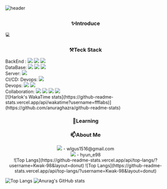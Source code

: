 ##

<!-- Title -->
![header](https://capsule-render.vercel.app/api?type=soft&color=023047&height=300&section=header&text=Welcome%20JiHyun's%20Github%20&fontSize=60&animation=fadeIn&fontColor=ffb703&desc=BackEndDeveloper&descAlign=70)

##

<!-- Introduce -->
<h3 align="center"> ✨Introduce</h3>💻
<h3 align="center"> ⚒️Teck Stack</h3>

<div>
  BackEnd :
  <img src="https://img.shields.io/badge/java-%23ED8B00.svg?style=for-the-badge&logo=openjdk&logoColor=white"/> <!-- java -->
  <img src="https://img.shields.io/badge/spring-6DB33F?style=for-the-badge&logo=spring&logoColor=white"/> <!-- spring -->
  <img src="https://img.shields.io/badge/springboot-6DB33F?style=for-the-badge&logo=springboot&logoColor=white"/> <!-- springBoot -->
</div>
<div>
  DataBase:
  <img src="https://img.shields.io/badge/Oracle-F80000?style=for-the-badge&logo=oracle&logoColor=white" /> <!-- Oracle -->
  <img src="https://img.shields.io/badge/mysql-4479A1?style=for-the-badge&logo=mysql&logoColor=white"/> <!-- MySQL -->
  <img src="https://img.shields.io/badge/mariaDB-003545?style=for-the-badge&logo=mariaDB&logoColor=white"/> <!-- MariaDB -->
</div>
<div>
  Server:
  <img src="https://img.shields.io/badge/apache%20tomcat-%23F8DC75.svg?style=for-the-badge&logo=apache-tomcat&logoColor=black" /> <!-- tomcat -->
</div>
<div>
  CI/CD: 
  Devops: <img src="https://img.shields.io/badge/junit5-25A162?style=for-the-badge&logo=junit5&logoColor=white"/> <!-- Junit5 -->
</div>
<div>
  Devops: 
  <img src="https://img.shields.io/badge/aws%20ec2-FF9900?style=for-the-badge&logo=amazonec2&logoColor=white"/> <!-- AWS EC2-->
  <img src="https://img.shields.io/badge/aws%20rds-527FFF?style=for-the-badge&logo=amazonrds&logoColor=white"/> <!-- AWS RDS-->
</div>
<div>
  Collaboration: 
  <img src="https://img.shields.io/badge/git-F05032?style=for-the-badge&logo=git&logoColor=white"/> <!-- git -->
  <img src="https://img.shields.io/badge/github-181717?style=for-the-badge&logo=github&logoColor=white"/> <!-- github -->
  <img src="https://img.shields.io/badge/git-000000?style=for-the-badge&logo=notion&logoColor=white"/> <!-- notion -->
  <img src="https://img.shields.io/badge/git-5865F2?style=for-the-badge&logo=discord&logoColor=white"/> <!-- discord -->
</div>
[![Harlok's WakaTime stats](https://github-readme-stats.vercel.app/api/wakatime?username=ffflabs)](https://github.com/anuraghazra/github-readme-stats)
<h3 align="center"> 🌱Learning</h3>
<div align="center">
  <h3> 📫About Me</h3>
  <div>
    <img src="https://img.shields.io/badge/Gmail-D14836?style=for-the-badge&logo=gmail&logoColor=white"/> - wlgus1516@gmail.com<!-- gmail -->
  </div>
  <div>
    <img src="https://img.shields.io/badge/Discord-%235865F2.svg?style=for-the-badge&logo=discord&logoColor=white"/> - hyun_e98 <!-- discord -->
  </div>  
  
  <div>
    ![Top Langs](https://github-readme-stats.vercel.app/api/top-langs/?username=Kwak-98&layout=donut)
    ![Top Langs](https://github-readme-stats.vercel.app/api/top-langs/?username=Kwak-98&layout=donut)
  </div>
</div>

![Top Langs](https://github-readme-stats.vercel.app/api/top-langs/?username=Kwak-98&layout=donut)
![Anurag's GitHub stats](https://github-readme-stats.vercel.app/api?username=anuraghazra&show_icons=true&theme=radical)
